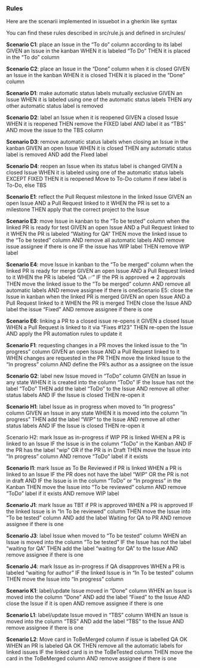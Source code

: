 ### Rules

Here are the scenarii implemented in issuebot in a gherkin like syntax

You can find these rules described in src/rule.js and defined in src/rules/

**Scenario C1**: place an Issue in the “To do” column according to its label
GIVEN an Issue in the kanban
WHEN it is labeled “To Do”
THEN it is placed in the “To do” column

**Scenario C2**: place an Issue in the “Done” column when it is closed
GIVEN an Issue in the kanban
WHEN it is closed
THEN it is placed in the “Done” column

**Scenario D1**: make automatic status labels mutually exclusive
GIVEN an Issue
WHEN it is labeled using one of the automatic status labels
THEN any other automatic status label is removed

**Scenario D2**: label an Issue when it is reopened
GIVEN a closed Issue
WHEN it is reopened
THEN remove the FIXED label
AND label it as “TBS”
AND move the issue to the TBS column

**Scenario D3**: remove automatic status labels when closing an Issue in the kanban
GIVEN an open Issue
WHEN it is closed
THEN any automatic status label is removed
AND add the FIxed label

**Scenario D4**: reopen an Issue when its status label is changed
GIVEN a closed Issue
WHEN it is labeled using one of the automatic status labels EXCEPT FIXED
THEN it is reopened
Move to To-Do column if new label is To-Do, else TBS

**Scenario E1**: reflect the Pull Request milestone in the linked Issue
GIVEN an open Issue
AND a Pull Request linked to it
WHEN the PR is set to a milestone
THEN apply that the correct project to the Issue

**Scenario E3**: move Issue in kanban to the “To be tested” column when the linked PR is ready for test
GIVEN an open Issue
AND a Pull Request linked to it
WHEN the PR is labeled “Waiting for QA”
THEN move the linked issue to the “To be tested” column
AND remove all automatic labels
AND remove issue assignee if there is one
IF the issue has WIP label
THEN remove WIP label

**Scenario E4**: move Issue in kanban to the “To be merged” column when the linked PR is ready for merge
GIVEN an open Issue
AND a Pull Request linked to it
WHEN the PR is labeled “QA ✅”
IF the PR is approved => 2 approvals
THEN move the linked issue to the “To be merged” column
AND remove all automatic labels
AND remove assignee if there is oneScenario E5: close the Issue in kanban when the linked PR is merged
GIVEN an open Issue
AND a Pull Request linked to it
WHEN the PR is merged
THEN close the Issue
AND label the issue “Fixed”
AND remove assignee if there is one

**Scenario E6**: linking a PR to a closed issue re-opens it
GIVEN a closed Issue
WHEN a Pull Request is linked to it via “Fixes #123”
THEN re-open the Issue
AND apply the PR automation rules to update it

**Scenario F1**: requesting changes in a PR moves the linked issue to the “In progress” column
GIVEN an open Issue
AND a Pull Request linked to it
WHEN changes are requested in the PR
THEN move the linked Issue to the “In progress” column
AND define the PR’s author as a assignee on the issue

**Scenario G2**: label new Issue moved in “ToDo” column
GIVEN an Issue in any state
WHEN it is created into the column “ToDo”
IF the Issue has not the label “ToDo”
THEN add the label “ToDo” to the Issue
AND remove all other status labels
AND IF the Issue is closed
THEN re-open it

**Scenario H1**: label Issue as in progress when moved to “In progress” column
GIVEN an Issue in any state
WHEN it is moved into the column “In progress”
THEN add the label “WIP” to the Issue
AND remove all other status labels
AND IF the Issue is closed
THEN re-open it

Scenario H2: mark Issue as in-progress if WIP PR is linked
WHEN a PR is linked to an Issue
IF the Issue is in the column “ToDo” in the Kanban
AND IF the PR has the label “wip” OR if the PR is in Draft
THEN move the Issue into “In progress” column
AND remove “ToDo” label if it exists

**Scenario I1**: mark Issue as To Be Reviewed if PR is linked
WHEN a PR is linked to an Issue
IF the PR does not have the label “WIP” OR the PR is not in draft
AND IF the Issue is in the column “ToDo” or “In progress” in the Kanban
THEN move the Issue into “To be reviewed” column
AND remove “ToDo” label if it exists
AND remove WIP label

**Scenario J1**: mark Issue as TBT if PR is approved
WHEN a PR is approved
IF the linked Issue is in “In To be reviewed” column
THEN move the Issue into “To be tested” column
AND add the label Waiting for QA to PR
AND remove assignee if there is one

**Scenario J3**: label Issue when moved to “To be tested” column
WHEN an Issue is moved into the column “To be tested”
IF the Issue has not the label “waiting for QA”
THEN add the label “waiting for QA” to the Issue
AND remove assignee if there is one

**Scenario J4**: mark Issue as in-progress if QA disapproves
WHEN a PR is labeled “waiting for author”
IF the linked Issue is in “In To be tested” column
THEN move the Issue into “In progress” column

**Scenario K1**: label/update Issue moved in “Done” column
WHEN an Issue is moved into the column “Done”
AND add the label “Fixed” to the Issue
AND close the Issue if it is open
AND remove assignee if there is one

**Scenario L1**: label/update Issue moved in “TBS” column
WHEN an Issue is moved into the column “TBS”
AND add the label “TBS” to the Issue
AND remove assignee if there is one

**Scenario L2**: Move card in ToBeMerged column if issue is labelled QA OK
WHEN an PR is labeled QA OK
THEN remove all the automatic labels for linked issues
IF the linked card is in the ToBeTested column
THEN move the card in the ToBeMerged column
AND remove assignee if there is one

